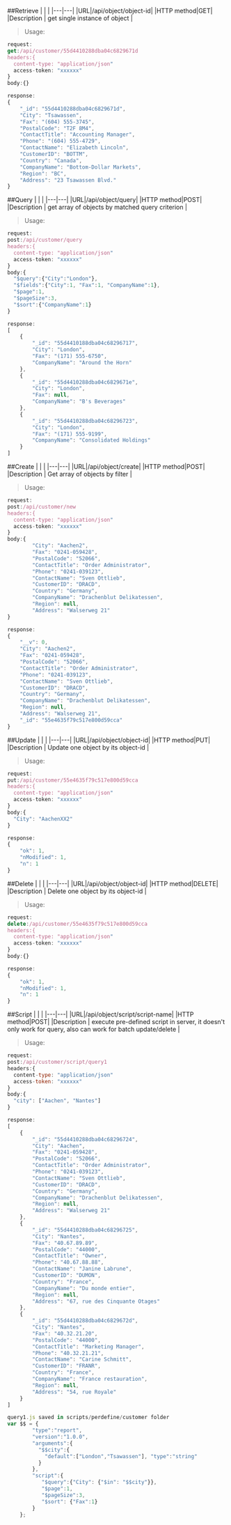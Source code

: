 ##Retrieve
| | |
|---|---|
|URL|/api/object/object-id|
|HTTP method|GET|
|Description | get single instance of object |

> Usage:

```javascript
request:
get:/api/customer/55d4410288dba04c6829671d
headers:{
  content-type: "application/json"
  access-token: "xxxxxx"
}
body:{}

response:
{
    "_id": "55d4410288dba04c6829671d",
    "City": "Tsawassen",
    "Fax": "(604) 555-3745",
    "PostalCode": "T2F 8M4",
    "ContactTitle": "Accounting Manager",
    "Phone": "(604) 555-4729",
    "ContactName": "Elizabeth Lincoln",
    "CustomerID": "BOTTM",
    "Country": "Canada",
    "CompanyName": "Bottom-Dollar Markets",
    "Region": "BC",
    "Address": "23 Tsawassen Blvd."
}
```

##Query
| | |
|---|---|
|URL|/api/object/query|
|HTTP method|POST|
|Description | get array of objects by matched query criterion |

> Usage:

```javascript
request:
post:/api/customer/query
headers:{
  content-type: "application/json"
  access-token: "xxxxxx"
}
body:{
  "$query":{"City":"London"},
  "$fields":{"City":1, "Fax":1, "CompanyName":1},
  "$page":1,
  "$pageSize":3,
  "$sort":{"CompanyName":1}
}

response:
[
    {
        "_id": "55d4410188dba04c68296717",
        "City": "London",
        "Fax": "(171) 555-6750",
        "CompanyName": "Around the Horn"
    },
    {
        "_id": "55d4410288dba04c6829671e",
        "City": "London",
        "Fax": null,
        "CompanyName": "B's Beverages"
    },
    {
        "_id": "55d4410288dba04c68296723",
        "City": "London",
        "Fax": "(171) 555-9199",
        "CompanyName": "Consolidated Holdings"
    }
]
```


##Create
| | |
|---|---|
|URL|/api/object/create|
|HTTP method|POST|
|Description | Get array of objects by filter |

> Usage:

```javascript
request:
post:/api/customer/new
headers:{
  content-type: "application/json"
  access-token: "xxxxxx"
}
body:{
        "City": "Aachen2",
        "Fax": "0241-059428",
        "PostalCode": "52066",
        "ContactTitle": "Order Administrator",
        "Phone": "0241-039123",
        "ContactName": "Sven Ottlieb",
        "CustomerID": "DRACD",
        "Country": "Germany",
        "CompanyName": "Drachenblut Delikatessen",
        "Region": null,
        "Address": "Walserweg 21"
}

response:
{
    "__v": 0,
    "City": "Aachen2",
    "Fax": "0241-059428",
    "PostalCode": "52066",
    "ContactTitle": "Order Administrator",
    "Phone": "0241-039123",
    "ContactName": "Sven Ottlieb",
    "CustomerID": "DRACD",
    "Country": "Germany",
    "CompanyName": "Drachenblut Delikatessen",
    "Region": null,
    "Address": "Walserweg 21",
    "_id": "55e4635f79c517e800d59cca"
}
```

##Update
| | |
|---|---|
|URL|/api/object/object-id|
|HTTP method|PUT|
|Description | Update one object by its object-id |

> Usage:

```javascript
request:
put:/api/customer/55e4635f79c517e800d59cca
headers:{
  content-type: "application/json"
  access-token: "xxxxxx"
}
body:{
  "City": "AachenXX2"
}

response:
{
    "ok": 1,
    "nModified": 1,
    "n": 1
}
```

##Delete
| | |
|---|---|
|URL|/api/object/object-id|
|HTTP method|DELETE|
|Description | Delete one object by its object-id |

> Usage:

```javascript
request:
delete:/api/customer/55e4635f79c517e800d59cca
headers:{
  content-type: "application/json"
  access-token: "xxxxxx"
}
body:{}

response:
{
    "ok": 1,
    "nModified": 1,
    "n": 1
}
```

##Script
| | |
|---|---|
|URL|/api/object/script/script-name|
|HTTP method|POST|
|Description | execute pre-defined script in server, it doesn't only work for query, also can work for batch update/delete |

> Usage:

```javascript
request:
post:/api/customer/script/query1
headers:{
  content-type: "application/json"
  access-token: "xxxxxx"
}
body:{
  "city": ["Aachen", "Nantes"]
}

response:
[
    {
        "_id": "55d4410288dba04c68296724",
        "City": "Aachen",
        "Fax": "0241-059428",
        "PostalCode": "52066",
        "ContactTitle": "Order Administrator",
        "Phone": "0241-039123",
        "ContactName": "Sven Ottlieb",
        "CustomerID": "DRACD",
        "Country": "Germany",
        "CompanyName": "Drachenblut Delikatessen",
        "Region": null,
        "Address": "Walserweg 21"
    },
    {
        "_id": "55d4410288dba04c68296725",
        "City": "Nantes",
        "Fax": "40.67.89.89",
        "PostalCode": "44000",
        "ContactTitle": "Owner",
        "Phone": "40.67.88.88",
        "ContactName": "Janine Labrune",
        "CustomerID": "DUMON",
        "Country": "France",
        "CompanyName": "Du monde entier",
        "Region": null,
        "Address": "67, rue des Cinquante Otages"
    },
    {
        "_id": "55d4410288dba04c6829672d",
        "City": "Nantes",
        "Fax": "40.32.21.20",
        "PostalCode": "44000",
        "ContactTitle": "Marketing Manager",
        "Phone": "40.32.21.21",
        "ContactName": "Carine Schmitt",
        "CustomerID": "FRANR",
        "Country": "France",
        "CompanyName": "France restauration",
        "Region": null,
        "Address": "54, rue Royale"
    }
]

query1.js saved in scripts/perdefine/customer folder
var $$ = {
        "type":"report",
        "version":"1.0.0",
        "arguments":{
          "$$city":{
            "default":["London","Tsawassen"], "type":"string"
          }
        },
        "script":{
           "$query":{"City": {"$in": "$$city"}},
           "$page":1,
           "$pageSize":3,
           "$sort": {"Fax":1}
        }
    };
```
